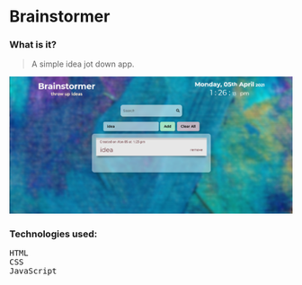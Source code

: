 # Brainstormer

### What is it?
>A simple idea jot down app.
<img src="./assets/Screenshot (475).png">


### Technologies used:
<pre>
HTML
CSS
JavaScript
</pre>
